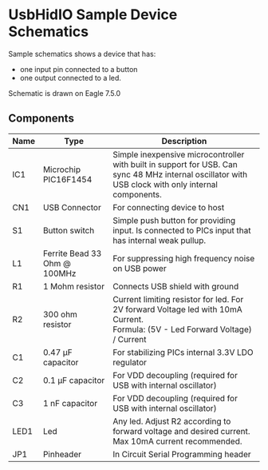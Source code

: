 # UsbHidIO Sample Device Schematics
Sample schematics shows a device that has:
- one input pin connected to a button 
- one output connected to a led.

Schematic is drawn on Eagle 7.5.0

## Components

Name | Type | Description
--- | --- | ---
IC1 | Microchip PIC16F1454 | Simple inexpensive microcontroller with built in support for USB. Can sync 48 MHz internal oscillator with USB clock with only internal components.
CN1 | USB Connector | For connecting device to host
S1 | Button switch | Simple push button for providing input. Is connected to PICs input that has internal weak pullup.
L1 | Ferrite Bead 33 Ohm @ 100MHz | For suppressing high frequency noise on USB power
R1 | 1 Mohm resistor | Connects USB shield with ground
R2 | 300 ohm resistor | Current limiting resistor for led. For 2V forward Voltage led with 10mA Current.<br/>Formula: (5V - Led Forward Voltage) / Current
C1 | 0.47 µF capacitor | For stabilizing PICs internal 3.3V LDO regulator
C2 | 0.1 µF capacitor | For VDD decoupling (required for USB with internal oscillator)
C3 | 1 nF capacitor | For VDD decoupling (required for USB with internal oscillator)
LED1 | Led | Any led. Adjust R2 according to forward voltage and desired current. Max 10mA current recommended.
JP1 | Pinheader | In Circuit Serial Programming header